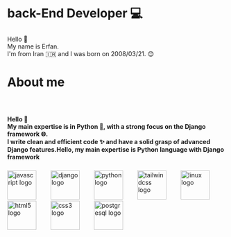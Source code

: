<h1 align="left">back-End Developer 💻</h1>

###

<p align="left">Hello 👋  <br>My name is Erfan.  <br>I'm from Iran 🇮🇷 and I was born on 2008/03/21. 😊</p>

###

<h1 align="left">About me</h1>

###

<br clear="both">

<h4 align="left">Hello 👋  <br>My main expertise is in Python 🐍, with a strong focus on the Django framework 🌐.  <br>I write clean and efficient code ✨ and have a solid grasp of advanced Django features.Hello, my main expertise is Python language with Django framework</h4>

###


###

<div align="left">
  <img src="https://cdn.jsdelivr.net/gh/devicons/devicon/icons/javascript/javascript-original.svg" height="67" alt="javascript logo"  />
  <img width="25" />
  <img src="https://cdn.jsdelivr.net/gh/devicons/devicon/icons/django/django-plain.svg" height="67" alt="django logo"  />
  <img width="25" />
  <img src="https://cdn.jsdelivr.net/gh/devicons/devicon/icons/python/python-original.svg" height="67" alt="python logo"  />
  <img width="25" />
  <img src="https://cdn.jsdelivr.net/gh/devicons/devicon/icons/tailwindcss/tailwindcss-original-wordmark.svg" height="67" alt="tailwindcss logo"  />
  <img width="25" />
  <img src="https://cdn.jsdelivr.net/gh/devicons/devicon/icons/linux/linux-original.svg" height="67" alt="linux logo"  />
  <img width="25" />
  <img src="https://cdn.jsdelivr.net/gh/devicons/devicon/icons/html5/html5-original.svg" height="67" alt="html5 logo"  />
  <img width="25" />
  <img src="https://cdn.jsdelivr.net/gh/devicons/devicon/icons/css3/css3-original.svg" height="67" alt="css3 logo"  />
  <img width="25" />
  <img src="https://cdn.jsdelivr.net/gh/devicons/devicon/icons/postgresql/postgresql-original.svg" height="67" alt="postgresql logo"  />
</div>

###
